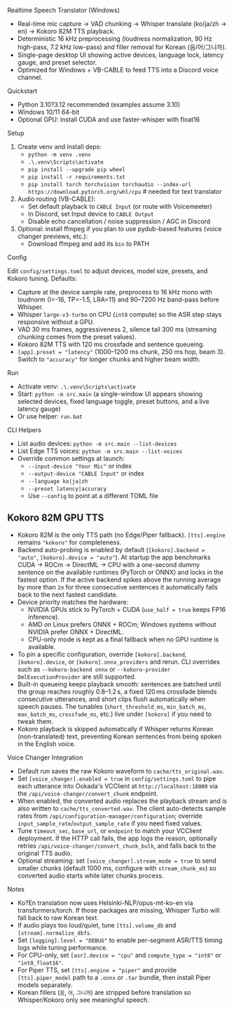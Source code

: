 Realtime Speech Translator (Windows)

- Real-time mic capture → VAD chunking → Whisper translate (ko/ja/zh → en) → Kokoro 82M TTS playback.
- Deterministic 16 kHz preprocessing (loudness normalization, 90 Hz high-pass, 7.2 kHz low-pass) and filler removal for Korean (음/어/그니까).
- Single-page desktop UI showing active devices, language lock, latency gauge, and preset selector.
- Optimized for Windows + VB-CABLE to feed TTS into a Discord voice channel.

Quickstart

- Python 3.10?3.12 recommended (examples assume 3.10)
- Windows 10/11 64-bit
- Optional GPU: install CUDA and use faster-whisper with float16

Setup

1) Create venv and install deps:
   - `python -m venv .venv`
   - `.\.venv\Scripts\activate`
   - `pip install --upgrade pip wheel`
   - `pip install -r requirements.txt`
   - `pip install torch torchvision torchaudio --index-url https://download.pytorch.org/whl/cpu`  # needed for text translator
2) Audio routing (VB-CABLE):
   - Set default playback to `CABLE Input` (or route with Voicemeeter)
   - In Discord, set Input device to `CABLE Output`
   - Disable echo cancellation / noise suppression / AGC in Discord
3) Optional: install ffmpeg if you plan to use pydub-based features (voice changer previews, etc.):
   - Download ffmpeg and add its `bin` to PATH

Config

Edit `config/settings.toml` to adjust devices, model size, presets, and Kokoro tuning.
Defaults:
- Capture at the device sample rate, preprocess to 16 kHz mono with loudnorm (I=-16, TP=-1.5, LRA=11) and 90–7200 Hz band-pass before Whisper.
- Whisper `large-v3-turbo` on CPU (`int8` compute) so the ASR step stays responsive without a GPU.
- VAD 30 ms frames, aggressiveness 2, silence tail 300 ms (streaming chunking comes from the preset values).
- Kokoro 82M TTS with 120 ms crossfade and sentence queueing.
- `[app].preset = "latency"` (1000–1200 ms chunk, 250 ms hop, beam 3). Switch to `"accuracy"` for longer chunks and higher beam width.

Run

- Activate venv: `.\.venv\Scripts\activate`
- Start: `python -m src.main` (a single-window UI appears showing selected devices, fixed language toggle, preset buttons, and a live latency gauge)
- Or use helper: `run.bat`

CLI Helpers

- List audio devices: `python -m src.main --list-devices`
- List Edge TTS voices: `python -m src.main --list-voices`
- Override common settings at launch:
  - `--input-device "Your Mic"` or index
  - `--output-device "CABLE Input"` or index
  - `--language ko|ja|zh`
  - `--preset latency|accuracy`
  - Use `--config` to point at a different TOML file

Kokoro 82M GPU TTS
------------------

- Kokoro 82M is the only TTS path (no Edge/Piper fallback). `[tts].engine` remains `"kokoro"` for completeness.
- Backend auto-probing is enabled by default (`[kokoro].backend = "auto"`, `[kokoro].device = "auto"`). At startup the app benchmarks CUDA → ROCm → DirectML → CPU with a one-second dummy sentence on the available runtimes (PyTorch or ONNX) and locks in the fastest option. If the active backend spikes above the running average by more than `2σ` for three consecutive sentences it automatically falls back to the next fastest candidate.
- Device priority matches the hardware:
  - NVIDIA GPUs stick to PyTorch + CUDA (`use_half = true` keeps FP16 inference).
  - AMD on Linux prefers ONNX + ROCm; Windows systems without NVIDIA prefer ONNX + DirectML.
  - CPU-only mode is kept as a final fallback when no GPU runtime is available.
- To pin a specific configuration, override `[kokoro].backend`, `[kokoro].device`, or `[kokoro].onnx_providers` and rerun. CLI overrides such as `--kokoro-backend onnx` or `--kokoro-provider DmlExecutionProvider` are still supported.
- Built-in queueing keeps playback smooth: sentences are batched until the group reaches roughly 0.8–1.2 s, a fixed 120 ms crossfade blends consecutive utterances, and short clips flush automatically when speech pauses. The tunables (`short_threshold_ms`, `min_batch_ms`, `max_batch_ms`, `crossfade_ms`, etc.) live under `[kokoro]` if you need to tweak them.
- Kokoro playback is skipped automatically if Whisper returns Korean (non-translated) text, preventing Korean sentences from being spoken in the English voice.

Voice Changer Integration

- Default run saves the raw Kokoro waveform to `cache/tts_original.wav`.
- Set `[voice_changer].enabled = true` in `config/settings.toml` to pipe each utterance into Ookada's VCClient at `http://localhost:18000` via the `/api/voice-changer/convert_chunk` endpoint.
- When enabled, the converted audio replaces the playback stream and is also written to `cache/tts_converted.wav`. The client auto-detects sample rates from `/api/configuration-manager/configuration`; override `input_sample_rate`/`output_sample_rate` if you need fixed values.
- Tune `timeout_sec`, `base_url`, or `endpoint` to match your VCClient deployment. If the HTTP call fails, the app logs the reason, optionally retries `/api/voice-changer/convert_chunk_bulk`, and falls back to the original TTS audio.
- Optional streaming: set `[voice_changer].stream_mode = true` to send smaller chunks (default 1000 ms, configure with `stream_chunk_ms`) so converted audio starts while later chunks process.

Notes

- Ko?En translation now uses Helsinki-NLP/opus-mt-ko-en via transformers/torch. If those packages are missing, Whisper Turbo will fall back to raw Korean text.
- If audio plays too loud/quiet, tune `[tts].volume_db` and `[stream].normalize_dbfs`.
- Set `[logging].level = "DEBUG"` to enable per-segment ASR/TTS timing logs while tuning performance.
- For CPU-only, set `[asr].device = "cpu"` and `compute_type = "int8"` or `"int8_float16"`.
- For Piper TTS, set `[tts].engine = "piper"` and provide `[tts].piper_model` path to a `.onnx` or `.tar` bundle, then install Piper models separately.
- Korean fillers (`음`, `어`, `그니까`) are stripped before translation so Whisper/Kokoro only see meaningful speech.


